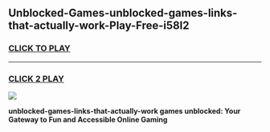 
## Unblocked-Games-unblocked-games-links-that-actually-work-Play-Free-i58l2
<h3>
<a href="https://premium76.site?title=unblocked-games-links-that-actually-work&ref=19M">CLICK TO PLAY</a></h3>
<hr>

<h3>
<a href="https://premium76.site?title=unblocked-games-links-that-actually-work&ref=19M">CLICK 2 PLAY</a>
  
</h3>

<a href="https://premium76.site?title=unblocked-games-links-that-actually-work&ref=19M"><img src="https://clearcache.store/games.png"></a>


**unblocked-games-links-that-actually-work games unblocked: Your Gateway to Fun and Accessible Online Gaming**
